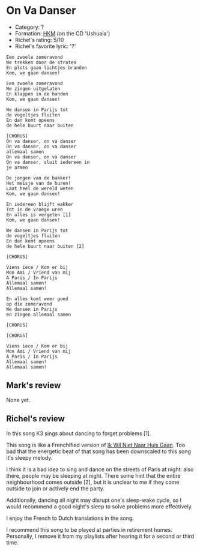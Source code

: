 # On Va Danser

 * Category: ?
 * Formation: [HKM](Hkm.md) (on the CD 'Ushuaia')
 * Richel's rating: 5/10
 * Richel's  favorite lyric: '?'

```
Een zwoele zomeravond
We trekken door de straten
En plots gaan lichtjes branden
Kom, we gaan dansen!

Een zwoele zomeravond
We zingen uitgelaten
En klappen in de handen
Kom, we gaan dansen!

We dansen in Parijs tot
de vogeltjes fluiten
En dan komt opeens
de hele buurt naar buiten

[CHORUS]
On va danser, on va danser
On va danser, on va danser
allemaal samen
On va danser, on va danser
On va danser, sluit iedereen in
je armen

De jongen van de bakker!
Het meisje van de buren!
Laat heel de wereld weten
Kom, we gaan dansen!

En iedereen blijft wakker
Tot in de vroege uren
En alles is vergeten [1]
Kom, we gaan dansen!

We dansen in Parijs tot
de vogeltjes fluiten
En dan komt opeens
de hele buurt naar buiten [2]

[CHORUS]

Viens iece / Kom er bij
Mon Ami / Vriend van mij
A Paris / In Parijs
Allemaal samen!
Allemaal samen!

En alles komt weer goed
op die zomeravond
We dansen in Parijs
en zingen allemaal samen

[CHORUS]

[CHORUS]

Viens iece / Kom er bij
Mon Ami / Vriend van mij
A Paris / In Parijs
Allemaal samen!
Allemaal samen!
```

## Mark's review

None yet.

## Richel's review

In this song K3 sings about dancing to forget problems [1].

This song is like a Frenchified version of [Ik Wil Niet Naar Huis Gaan](IkWilNietNaarHuisGaan.md).
Too bad that the energetic beat of that song has been downscaled to this song it's 
sleepy melody.

I think it is a bad idea to sing and dance on the streets of Paris at night: 
also there, people may be sleeping at night. There some hint that the entire
neighbourhood comes outside [2], but it is unclear to me if they come outside
to join or actively end the party.

Additionally, dancing all night may disrupt one's sleep-wake cycle, 
so I would recommend a good night's sleep to solve problems more
effectively.

I enjoy the French to Dutch translations in the song.

I recommend this song to be played at parties in retirement homes. Personally, I 
remove it from my playlists after hearing it for a second or third time.
